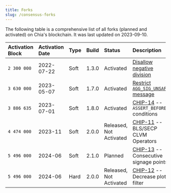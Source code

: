 ```yaml
---
title: Forks
slug: /consensus-forks
---
```


The following table is a comprehensive list of all forks (planned and activated) on Chia's blockchain. It was last updated on 2023-09-10.

| Activation Block | Activation Date | Type | Build | Status                        | Description                                                                                                                                                    |
| :--------------- | :-------------- | :--- | :---- | :---------------------------- | :------------------------------------------------------------------------------------------------------------------------------------------------------------- |
| `2 300 000`      | 2022-07-22      | Soft | 1.3.0 | Activated                     | [Disallow negative division](https://www.chia.net/2022/03/04/divided-we-fork/)                                                                                 |
| `3 630 000`      | 2023-05-07      | Soft | 1.7.0 | Activated                     | [Restrict `AGG_SIG_UNSAFE` message](https://github.com/Chia-Network/post-mortem/blob/main/2023-05/2023-05-08-AGG_SIG_UNSAFE-can-mimic-AGG_SIG_ME-condition.md) |
| `3 886 635`      | 2023-07-01      | Soft | 1.8.0 | Activated                     | [CHIP-14](https://github.com/Chia-Network/chips/blob/main/CHIPs/chip-0014.md) -- `ASSERT_BEFORE_*` conditions                                                  |
| `4 474 000`      | 2023-11         | Soft | 2.0.0 | Released, <br/> Not Activated | [CHIP-11](https://github.com/Chia-Network/chips/blob/main/CHIPs/chip-0011.md) -- BLS/SECP CLVM Operators                                                                            |
| `5 496 000`      | 2024-06         | Soft | 2.1.0 | Planned                       | [CHIP-13](https://github.com/Chia-Network/chips/pull/57) -- Consecutive signage points                                                                         |
| `5 496 000`      | 2024-06         | Hard | 2.0.0 | Released, <br/> Not Activated | [CHIP-12](https://github.com/Chia-Network/chips/blob/main/CHIPs/chip-0012.md) -- Decrease plot filter                                                                               |
